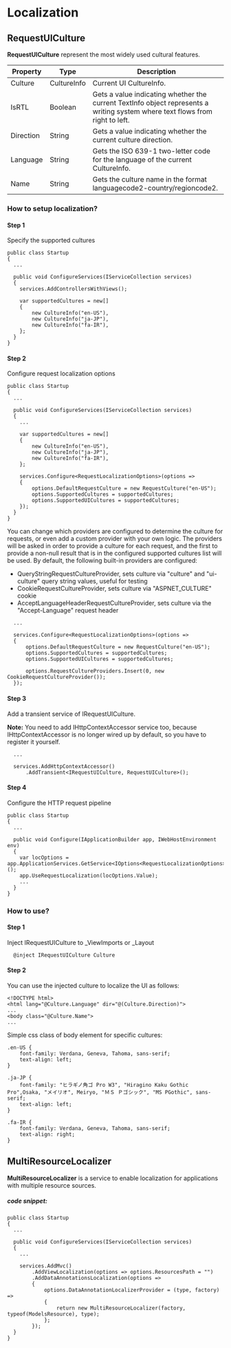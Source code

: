 # Localization

## RequestUICulture
**RequestUICulture** represent the most widely used cultural features.

Property | Type | Description
-------- | ---- | -----------
Culture | CultureInfo | Current UI CultureInfo.
IsRTL | Boolean | Gets a value indicating whether the current TextInfo object represents a writing system where text flows from right to left.
Direction | String | Gets a value indicating whether the current culture direction.
Language | String | Gets the ISO 639-1 two-letter code for the language of the current CultureInfo.
Name | String | Gets the culture name in the format languagecode2-country/regioncode2.


### How to setup localization?

#### Step 1
Specify the supported cultures
```
public class Startup
{
  ...

  public void ConfigureServices(IServiceCollection services)
  {
    services.AddControllersWithViews();

    var supportedCultures = new[]
    {
        new CultureInfo("en-US"),
        new CultureInfo("ja-JP"),
        new CultureInfo("fa-IR"),
    };
  }
}
```

#### Step 2
Configure request localization options
```
public class Startup
{
  ...

  public void ConfigureServices(IServiceCollection services)
  {
    ...

    var supportedCultures = new[]
    {
        new CultureInfo("en-US"),
        new CultureInfo("ja-JP"),
        new CultureInfo("fa-IR"),
    };

    services.Configure<RequestLocalizationOptions>(options =>
    {
        options.DefaultRequestCulture = new RequestCulture("en-US");
        options.SupportedCultures = supportedCultures;
        options.SupportedUICultures = supportedCultures;
    });
  }
}
```
You can change which providers are configured to determine the culture for requests, or even add a custom provider with your own logic. The providers will be asked in order to provide a culture for each request, and the first to provide a non-null result that is in the configured supported cultures list will be used. By default, the following built-in providers are configured:
- QueryStringRequestCultureProvider, sets culture via "culture" and "ui-culture" query string values, useful for testing
- CookieRequestCultureProvider, sets culture via "ASPNET_CULTURE" cookie
- AcceptLanguageHeaderRequestCultureProvider, sets culture via the "Accept-Language" request header
```
  ...

  services.Configure<RequestLocalizationOptions>(options =>
  {
      options.DefaultRequestCulture = new RequestCulture("en-US");
      options.SupportedCultures = supportedCultures;
      options.SupportedUICultures = supportedCultures;

      options.RequestCultureProviders.Insert(0, new CookieRequestCultureProvider());
  });
```

#### Step 3
Add a transient service of IRequestUICulture.

**Note:** You need to add IHttpContextAccessor service too, because IHttpContextAccessor is no longer wired up by default, so you have to register it yourself.
```
  ...

  services.AddHttpContextAccessor()
      .AddTransient<IRequestUICulture, RequestUICulture>();
```

#### Step 4
Configure the HTTP request pipeline
```
public class Startup
{
  ...

  public void Configure(IApplicationBuilder app, IWebHostEnvironment env)
  {
    var locOptions = app.ApplicationServices.GetService<IOptions<RequestLocalizationOptions>>();
    app.UseRequestLocalization(locOptions.Value);
    ...
  }
}
```

### How to use?

#### Step 1
Inject IRequestUICulture to _ViewImports or _Layout
```
  @inject IRequestUICulture Culture
```

#### Step 2
You can use the injected culture to localize the UI as follows:
```
<!DOCTYPE html>
<html lang="@Culture.Language" dir="@(Culture.Direction)">
...
<body class="@Culture.Name">
...
```
Simple css class of body element for specific cultures:
```
.en-US {
    font-family: Verdana, Geneva, Tahoma, sans-serif;
    text-align: left;
}

.ja-JP {
    font-family: "ヒラギノ角ゴ Pro W3", "Hiragino Kaku Gothic Pro",Osaka, "メイリオ", Meiryo, "ＭＳ Ｐゴシック", "MS PGothic", sans-serif;
    text-align: left;
}

.fa-IR {
    font-family: Verdana, Geneva, Tahoma, sans-serif;
    text-align: right;
}
```

## MultiResourceLocalizer
**MultiResourceLocalizer** is a service to enable localization for applications with multiple resource sources.

##### code snippet:
```
public class Startup
{
  ...

  public void ConfigureServices(IServiceCollection services)
  {
    ...

    services.AddMvc()
        .AddViewLocalization(options => options.ResourcesPath = "")
        .AddDataAnnotationsLocalization(options =>
        {
            options.DataAnnotationLocalizerProvider = (type, factory) =>
            {
                return new MultiResourceLocalizer(factory, typeof(ModelsResource), type);
            };
        });
  }
}
```
